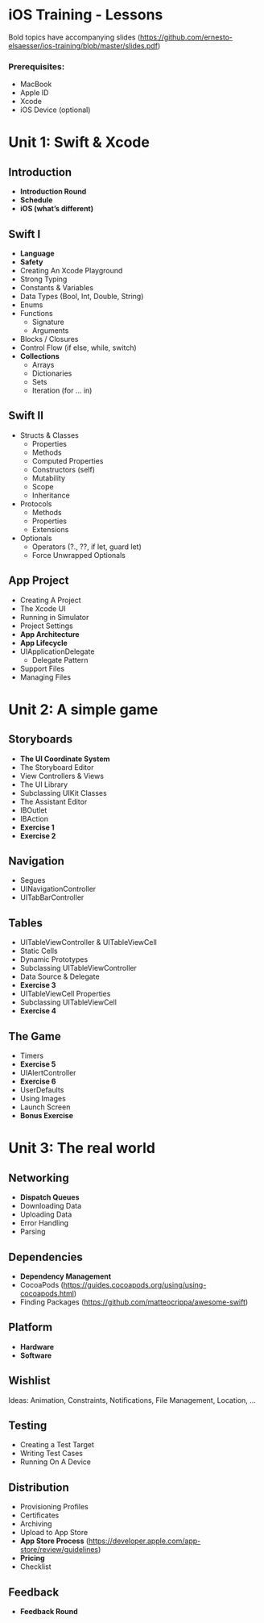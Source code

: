 # iOS Training - Lessons

Bold topics have accompanying slides (https://github.com/ernesto-elsaesser/ios-training/blob/master/slides.pdf)

### Prerequisites:
- MacBook
- Apple ID
- Xcode
- iOS Device (optional)

# Unit 1: Swift & Xcode

## Introduction
- **Introduction Round**
- **Schedule**
- **iOS (what’s different)**

## Swift I 
- **Language**
- **Safety**
- Creating An Xcode Playground
- Strong Typing
- Constants & Variables
- Data Types (Bool, Int, Double, String)
- Enums
- Functions
  - Signature
  - Arguments
- Blocks / Closures
- Control Flow (if else, while, switch)
- **Collections**
  - Arrays
  - Dictionaries
  - Sets
  - Iteration (for ... in)

## Swift II
- Structs & Classes
  - Properties
  - Methods
  - Computed Properties
  - Constructors (self)
  - Mutability
  - Scope
  - Inheritance
- Protocols
  - Methods
  - Properties
  - Extensions
- Optionals
  - Operators (?., ??, if let, guard let)
  - Force Unwrapped Optionals

## App Project
- Creating A Project
- The Xcode UI
- Running in Simulator
- Project Settings
- **App Architecture**
- **App Lifecycle**
- UIApplicationDelegate
  - Delegate Pattern
- Support Files
- Managing Files

# Unit 2: A simple game

## Storyboards
- **The UI Coordinate System**
- The Storyboard Editor
- View Controllers & Views
- The UI Library
- Subclassing UIKit Classes
- The Assistant Editor
- IBOutlet
- IBAction
- **Exercise 1**
- **Exercise 2**

## Navigation
- Segues
- UINavigationController
- UITabBarController

## Tables
- UITableViewController & UITableViewCell
- Static Cells
- Dynamic Prototypes
- Subclassing UITableViewController
- Data Source & Delegate
- **Exercise 3**
- UITableViewCell Properties
- Subclassing UITableViewCell
- **Exercise 4**

## The Game
- Timers
- **Exercise 5**
- UIAlertController
- **Exercise 6**
- UserDefaults
- Using Images
- Launch Screen
- **Bonus Exercise**

# Unit 3: The real world

## Networking
- **Dispatch Queues**
- Downloading Data
- Uploading Data
- Error Handling
- Parsing

## Dependencies
- **Dependency Management**
- CocoaPods (https://guides.cocoapods.org/using/using-cocoapods.html)
- Finding Packages (https://github.com/matteocrippa/awesome-swift)

## Platform 
- **Hardware**
- **Software**

## Wishlist 
Ideas: Animation, Constraints, Notifications, File Management, Location, ...

## Testing
- Creating a Test Target
- Writing Test Cases
- Running On A Device

## Distribution
- Provisioning Profiles
- Certificates
- Archiving
- Upload to App Store
- **App Store Process** (https://developer.apple.com/app-store/review/guidelines)
- **Pricing**
- Checklist

## Feedback 
- **Feedback Round**